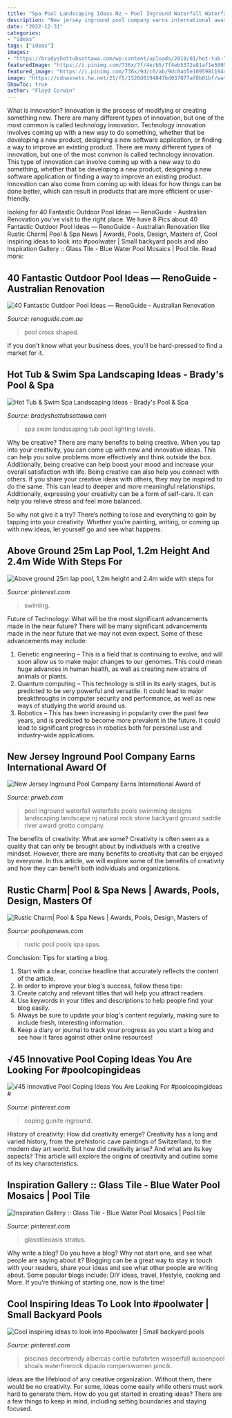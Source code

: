 ```yaml
---
title: "Spa Pool Landscaping Ideas Nz ~ Pool Inground Waterfall Waterfalls Pools Swimming Designs Landscaping Landscape Nj Natural Rock Stone Backyard Ground Saddle River Award Grotto Company"
description: "New jersey inground pool company earns international award of"
date: "2022-12-31"
categories:
- "ideas"
tags: ["ideas"]
images:
- "https://bradyshottubsottawa.com/wp-content/uploads/2019/01/hot-tub-lighting-landscaping-tips.jpg"
featuredImage: "https://i.pinimg.com/736x/7f/4e/b5/7f4eb5372a81af1e500522c24424a4f8.jpg"
featured_image: "https://i.pinimg.com/736x/9d/c0/ab/9dc0ab5e109598119449beb05e36c895.jpg"
image: "https://cdnassets.hw.net/25/f5/1520d8194847bd037077af8b01bf/waterworkspools-spas-cormier-dsc-7075-openshot-rs.jpg"
ShowToc: true
author: "Floyd Corwin"
---
```



What is innovation?
Innovation is the process of modifying or creating something new. There are many different types of innovation, but one of the most common is called technology innovation. Technology innovation involves coming up with a new way to do something, whether that be developing a new product, designing a new software application, or finding a way to improve an existing product.
There are many different types of innovation, but one of the most common is called technology innovation. This type of innovation can involve coming up with a new way to do something, whether that be developing a new product, designing a new software application or finding a way to improve an existing product. Innovation can also come from coming up with ideas for how things can be done better, which can result in products that are more efficient or user-friendly.

	

		
looking for 40 Fantastic Outdoor Pool Ideas — RenoGuide - Australian Renovation you've visit to the right place. We have 8 Pics about 40 Fantastic Outdoor Pool Ideas — RenoGuide - Australian Renovation like Rustic Charm| Pool &amp; Spa News | Awards, Pools, Design, Masters of, Cool inspiring ideas to look into #poolwater | Small backyard pools and also Inspiration Gallery :: Glass Tile - Blue Water Pool Mosaics | Pool tile. Read more:
		
    
## 40 Fantastic Outdoor Pool Ideas — RenoGuide - Australian Renovation

<img loading=lazy src="https://static1.squarespace.com/static/55bebb51e4b036c52ebe8c45/t/561db1c7e4b0111ed60fee12/1444786651793/cross+shaped+pool" onerror="this.onerror=null;this.src='https://tse1.mm.bing.net/th?id=OIP.JibmjXrxFPllCyoja9UX4AHaJ3&amp;pid=15.1';" alt="40 Fantastic Outdoor Pool Ideas — RenoGuide - Australian Renovation">

_Source: renoguide.com.au_

>pool cross shaped. 

	

If you don't know what your business does, you'll be hard-pressed to find a market for it.

    
## Hot Tub &amp; Swim Spa Landscaping Ideas - Brady&#039;s Pool &amp; Spa

<img loading=lazy src="https://bradyshottubsottawa.com/wp-content/uploads/2019/01/hot-tub-lighting-landscaping-tips.jpg" onerror="this.onerror=null;this.src='https://tse2.mm.bing.net/th?id=OIP.O9C2vS5k5BbKKW9sFPHhZgHaDt&amp;pid=15.1';" alt="Hot Tub &amp; Swim Spa Landscaping Ideas - Brady&#039;s Pool &amp; Spa">

_Source: bradyshottubsottawa.com_

>spa swim landscaping tub pool lighting levels. 

	

Why be creative?
There are many benefits to being creative. When you tap into your creativity, you can come up with new and innovative ideas. This can help you solve problems more effectively and think outside the box. Additionally, being creative can help boost your mood and increase your overall satisfaction with life.
Being creative can also help you connect with others. If you share your creative ideas with others, they may be inspired to do the same. This can lead to deeper and more meaningful relationships. Additionally, expressing your creativity can be a form of self-care. It can help you relieve stress and feel more balanced.

So why not give it a try? There’s nothing to lose and everything to gain by tapping into your creativity. Whether you’re painting, writing, or coming up with new ideas, let yourself go and see what happens.

    
## Above Ground 25m Lap Pool, 1.2m Height And 2.4m Wide With Steps For

<img loading=lazy src="https://i.pinimg.com/736x/9d/c0/ab/9dc0ab5e109598119449beb05e36c895.jpg" onerror="this.onerror=null;this.src='https://tse3.mm.bing.net/th?id=OIP.NrkA55pcR4vQqOWLf_JtggHaFj&amp;pid=15.1';" alt="Above ground 25m lap pool, 1.2m height and 2.4m wide with steps for">

_Source: pinterest.com_

>swiming. 

	

Future of Technology: What will be the most significant advancements made in the near future?
There will be many significant advancements made in the near future that we may not even expect. Some of these advancements may include: 
1. Genetic engineering – This is a field that is continuing to evolve, and will soon allow us to make major changes to our genomes. This could mean huge advances in human health, as well as creating new strains of animals or plants. 
2. Quantum computing – This technology is still in its early stages, but is predicted to be very powerful and versatile. It could lead to major breakthroughs in computer security and performance, as well as new ways of studying the world around us. 
3. Robotics – This has been increasing in popularity over the past few years, and is predicted to become more prevalent in the future. It could lead to significant progress in robotics both for personal use and industry-wide applications. 

    
## New Jersey Inground Pool Company Earns International Award Of

<img loading=lazy src="http://ww1.prweb.com/prfiles/2011/11/08/8947599/Inground-Pool.jpg" onerror="this.onerror=null;this.src='https://tse2.mm.bing.net/th?id=OIP.cKg27g_DVjes2IiN3e0z2AHaEt&amp;pid=15.1';" alt="New Jersey Inground Pool Company Earns International Award of">

_Source: prweb.com_

>pool inground waterfall waterfalls pools swimming designs landscaping landscape nj natural rock stone backyard ground saddle river award grotto company. 

	

The benefits of creativity: What are some?
Creativity is often seen as a quality that can only be brought about by individuals with a creative mindset. However, there are many benefits to creativity that can be enjoyed by everyone. In this article, we will explore some of the benefits of creativity and how they can benefit both individuals and organizations.

    
## Rustic Charm| Pool &amp; Spa News | Awards, Pools, Design, Masters Of

<img loading=lazy src="https://cdnassets.hw.net/25/f5/1520d8194847bd037077af8b01bf/waterworkspools-spas-cormier-dsc-7075-openshot-rs.jpg" onerror="this.onerror=null;this.src='https://tse2.mm.bing.net/th?id=OIP.ZxstMbl_sqWiyXfDYJu6SwHaE7&amp;pid=15.1';" alt="Rustic Charm| Pool &amp; Spa News | Awards, Pools, Design, Masters of">

_Source: poolspanews.com_

>rustic pool pools spa spas. 

	

Conclusion: Tips for starting a blog.
1. Start with a clear, concise headline that accurately reflects the content of the article.
2. In order to improve your blog's success, follow these tips: 
3. Create catchy and relevant titles that will help you attract readers. 
4. Use keywords in your titles and descriptions to help people find your blog easily. 
5. Always be sure to update your blog's content regularly, making sure to include fresh, interesting information. 
6. Keep a diary or journal to track your progress as you start a blog and see how it fares against other online resources!

    
## √45 Innovative Pool Coping Ideas You Are Looking For #poolcopingideas #

<img loading=lazy src="https://i.pinimg.com/736x/e4/cd/59/e4cd5912f6d6eac7c8281f60abc97f3a.jpg" onerror="this.onerror=null;this.src='https://tse3.mm.bing.net/th?id=OIP.GZSPcCFnniZLu6B8hxYwngHaJ3&amp;pid=15.1';" alt="√45 Innovative Pool Coping Ideas You Are Looking For #poolcopingideas #">

_Source: pinterest.com_

>coping gunite inground. 

	

History of creativity: How did creativity emerge?
Creativity has a long and varied history, from the prehistoric cave paintings of Switzerland, to the modern day art world. But how did creativity arise? And what are its key aspects? This article will explore the origins of creativity and outline some of its key characteristics.

    
## Inspiration Gallery :: Glass Tile - Blue Water Pool Mosaics | Pool Tile

<img loading=lazy src="https://i.pinimg.com/736x/34/e2/a1/34e2a1497f956de24af10225ead40631.jpg" onerror="this.onerror=null;this.src='https://tse4.mm.bing.net/th?id=OIP.vYkHk8wIHc5eJUaBTJXeQwHaGs&amp;pid=15.1';" alt="Inspiration Gallery :: Glass Tile - Blue Water Pool Mosaics | Pool tile">

_Source: pinterest.com_

>glasstileoasis stratus. 

	

Why write a blog?
Do you have a blog? Why not start one, and see what people are saying about it? Blogging can be a great way to stay in touch with your readers, share your ideas and see what other people are writing about. Some popular blogs include: DIY ideas, travel, lifestyle, cooking and More. If you’re thinking of starting one, now is the time!

    
## Cool Inspiring Ideas To Look Into #poolwater | Small Backyard Pools

<img loading=lazy src="https://i.pinimg.com/736x/7f/4e/b5/7f4eb5372a81af1e500522c24424a4f8.jpg" onerror="this.onerror=null;this.src='https://tse1.mm.bing.net/th?id=OIP.QItzFIdJnO3xVUj7kdCLJQHaKF&amp;pid=15.1';" alt="Cool inspiring ideas to look into #poolwater | Small backyard pools">

_Source: pinterest.com_

>piscinas decortrendy albercas cortile zufahrten wasserfall aussenpool shoals waterfirerock dipaulo romperswomen pincik. 

	

Ideas are the lifeblood of any creative organization. Without them, there would be no creativity. For some, ideas come easily while others must work hard to generate them. How do you get started in creating ideas? There are a few things to keep in mind, including setting boundaries and staying focused.

